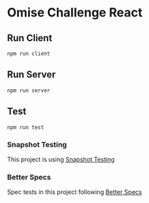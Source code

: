 # Omise Challenge React

## Run Client

`npm run client`

## Run Server

`npm run server`

## Test

`npm run test`

### Snapshot Testing

This project is using [Snapshot Testing](https://jestjs.io/docs/en/snapshot-testing)

### Better Specs

Spec tests in this project following [Better Specs](https://www.betterspecs.org/)
